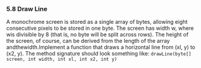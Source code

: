 ### 5.8 Draw Line
A monochrome screen is stored as a single array of bytes, allowing eight consecutive pixels to be stored in one byte. The screen has width w, where wis divisible by 8 (that is, no byte will be split across rows). The height of the screen, of course, can be derived from the length of the array andthewidth.Implement a function that draws a horizontal line from (xl, y) to (x2, y).
The method signature should look something like:
`drawLine(byte[] screen, int width, int xl, int x2, int y)`